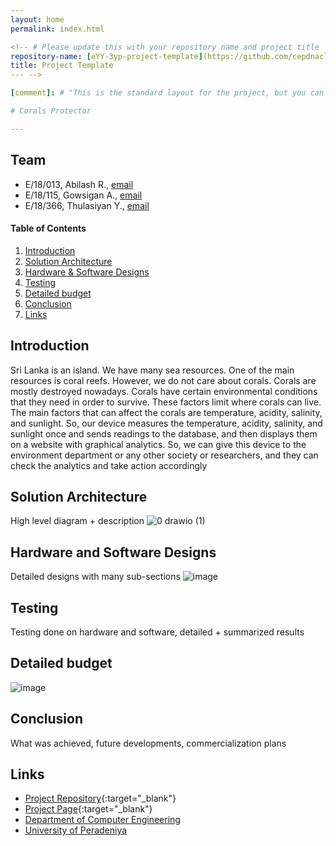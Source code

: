 ```yaml
---
layout: home
permalink: index.html

<!-- # Please update this with your repository name and project title
repository-name: [eYY-3yp-project-template](https://github.com/cepdnaclk/e18-3yp-Corals-Protector/edit/main/docs/README.md)
title: Project Template
--- -->

[comment]: # "This is the standard layout for the project, but you can clean this and use your own template"

# Corals Protector

---
```


## Team
-  E/18/013, Abilash R., [email](mailto:e18013@eng.pdn.ac.lk)
-  E/18/115, Gowsigan A., [email](mailto:e18115@eng.pdn.ac.lk)
-  E/18/366, Thulasiyan Y., [email](mailto:e18366@eng.pdn.ac.lk)

<!-- Image (photo/drawing of the final hardware) should be here -->

<!-- This is a sample image, to show how to add images to your page. To learn more options, please refer [this](https://projects.ce.pdn.ac.lk/docs/faq/how-to-add-an-image/) -->

<!-- ![Sample Image](./images/sample.png) -->

#### Table of Contents
1. [Introduction](#introduction)
2. [Solution Architecture](#solution-architecture )
3. [Hardware & Software Designs](#hardware-and-software-designs)
4. [Testing](#testing)
5. [Detailed budget](#detailed-budget)
6. [Conclusion](#conclusion)
7. [Links](#links)

## Introduction

Sri Lanka is an island. We have many sea resources. One of the main resources is coral reefs. However, we do not care about corals. Corals are mostly destroyed nowadays. Corals have certain environmental conditions that they need in order to survive. These factors limit where corals can live. The main factors that can affect the corals are temperature, acidity, salinity, and sunlight. So, our device measures the temperature, acidity, salinity, and sunlight once and sends readings to the database, and then displays them on a website with graphical analytics. So, we can give this device to the environment department or any other society or researchers, and they can check the analytics and take action accordingly


## Solution Architecture

High level diagram + description
![0 drawio (1)](https://user-images.githubusercontent.com/73667144/204257372-082ade0f-4162-4f16-8a4b-d1a2332ae505.jpg)


## Hardware and Software Designs

Detailed designs with many sub-sections
![image](https://user-images.githubusercontent.com/73667144/204257594-2347aa62-d789-4b93-af4e-aa38f7ee7182.png)
## Testing

Testing done on hardware and software, detailed + summarized results

## Detailed budget

![image](https://user-images.githubusercontent.com/73667144/204257824-e41e5568-9cee-4da8-badd-dec51b6422ed.png)



## Conclusion

What was achieved, future developments, commercialization plans

## Links

- [Project Repository](https://github.com/cepdnaclk/corals-protector.git){:target="_blank"}
- [Project Page](https://cepdnaclk.github.io/corals-protector/){:target="_blank"}
- [Department of Computer Engineering](http://www.ce.pdn.ac.lk/)
- [University of Peradeniya](https://eng.pdn.ac.lk/)

[//]: # (Please refer this to learn more about Markdown syntax)
[//]: # (https://github.com/adam-p/markdown-here/wiki/Markdown-Cheatsheet)

